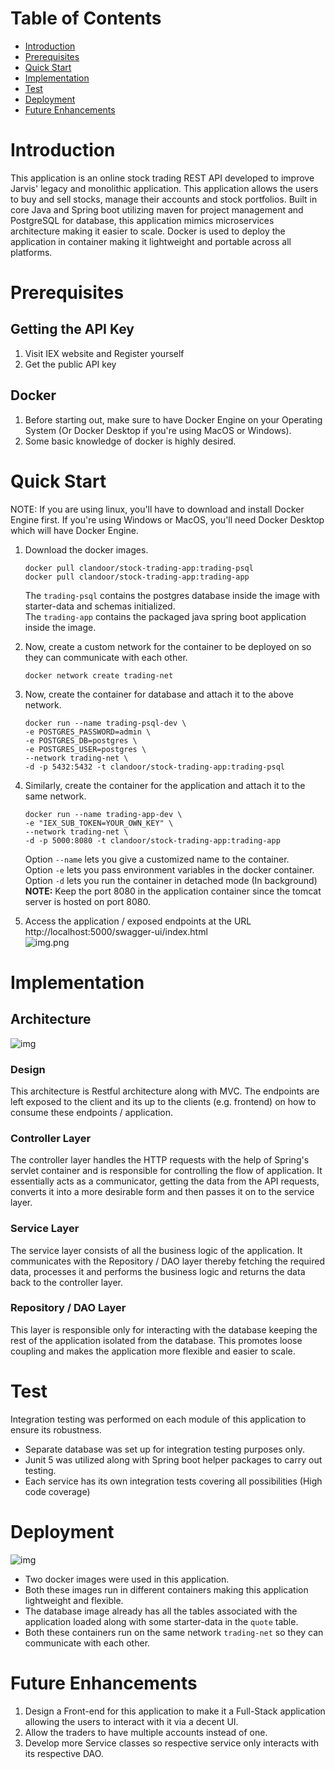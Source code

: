 # Table of Contents
* [Introduction](#introduction)
* [Prerequisites](#prerequisites)
* [Quick Start](#quick-start)
* [Implementation](#implementation)
* [Test](#test)
* [Deployment](#deployment)
* [Future Enhancements](#future-enhancements)

# Introduction
This application is an online stock trading REST API developed to improve Jarvis' legacy and monolithic application. This application allows the users to buy and sell stocks, manage their accounts and stock portfolios. Built in core Java and Spring boot utilizing maven for project management and PostgreSQL for database, this application mimics microservices architecture making it easier to scale. Docker is used to deploy the application in container making it lightweight and portable across all platforms.

# Prerequisites
## Getting the API Key
1. Visit IEX website and Register yourself
2. Get the public API key

## Docker
1. Before starting out, make sure to have Docker Engine on your Operating System (Or Docker Desktop if you're using MacOS or Windows).
2. Some basic knowledge of docker is highly desired.

# Quick Start
NOTE: If you are using linux, you'll have to download and install Docker Engine first. If you're using Windows or MacOS, you'll need Docker Desktop which will have Docker Engine.
1. Download the docker images. <br>
   ```
   docker pull clandoor/stock-trading-app:trading-psql
   docker pull clandoor/stock-trading-app:trading-app
    ```
   The `trading-psql` contains the postgres database inside the image with starter-data and schemas initialized. <br>
   The `trading-app` contains the packaged java spring boot application inside the image.

2. Now, create a custom network for the container to be deployed on so they can communicate with each other. <br>
   ```
   docker network create trading-net
   ```
   
3. Now, create the container for database and attach it to the above network.
   ```
   docker run --name trading-psql-dev \
   -e POSTGRES_PASSWORD=admin \
   -e POSTGRES_DB=postgres \
   -e POSTGRES_USER=postgres \
   --network trading-net \
   -d -p 5432:5432 -t clandoor/stock-trading-app:trading-psql
   ```
   
4. Similarly, create the container for the application and attach it to the same network.
   ```
   docker run --name trading-app-dev \
   -e "IEX_SUB_TOKEN=YOUR_OWN_KEY" \
   --network trading-net \
   -d -p 5000:8080 -t clandoor/stock-trading-app:trading-app
   ```
   
   Option `--name` lets you give a customized name to the container. <br>
   Option `-e` lets you pass environment variables in the docker container. <br>
   Option `-d` lets you run the container in detached mode (In background)
   **NOTE:** Keep the port 8080 in the application container since the tomcat server is hosted on port 8080.

5. Access the application / exposed endpoints at the URL http://localhost:5000/swagger-ui/index.html <br>
   ![img.png](assets/swagger.png)
   
# Implementation
## Architecture 
![img](assets/architecture.png)
### Design
This architecture is Restful architecture along with MVC. The endpoints are left exposed to the client and its up to the clients (e.g. frontend) on how to consume these endpoints / application.
### Controller Layer
The controller layer handles the HTTP requests with the help of Spring's servlet container and is responsible for controlling the flow of application. It essentially acts as a communicator, getting the data from the API requests, converts it into a more desirable form and then passes it on to the service layer.
### Service Layer
The service layer consists of all the business logic of the application. It communicates with the Repository / DAO layer thereby fetching the required data, processes it and performs the business logic and returns the data back to the controller layer.
### Repository / DAO Layer
This layer is responsible only for interacting with the database keeping the rest of the application isolated from the database. This promotes loose coupling and makes the application more flexible and easier to scale.

# Test
Integration testing was performed on each module of this application to ensure its robustness.
- Separate database was set up for integration testing purposes only.
- Junit 5 was utilized along with Spring boot helper packages to carry out testing.
- Each service has its own integration tests covering all possibilities (High code coverage)

# Deployment
![img](assets/depolyment.png)
- Two docker images were used in this application.
- Both these images run in different containers making this application lightweight and flexible.
- The database image already has all the tables associated with the application loaded along with some starter-data in the `quote` table.
- Both these containers run on the same network `trading-net` so they can communicate with each other.

# Future Enhancements
1. Design a Front-end for this application to make it a Full-Stack application allowing the users to interact with it via a decent UI.
2. Allow the traders to have multiple accounts instead of one.
3. Develop more Service classes so respective service only interacts with its respective DAO.
